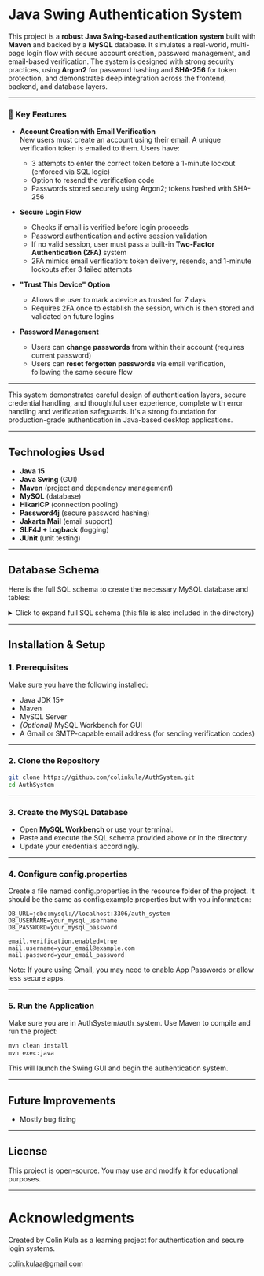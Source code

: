 # Java Swing Authentication System

This project is a **robust Java Swing-based authentication system** built with **Maven** and backed by a **MySQL** database. It simulates a real-world, multi-page login flow with secure account creation, password management, and email-based verification. The system is designed with strong security practices, using **Argon2** for password hashing and **SHA-256** for token protection, and demonstrates deep integration across the frontend, backend, and database layers.

---

### 🔐 Key Features

- **Account Creation with Email Verification**  
  New users must create an account using their email. A unique verification token is emailed to them. Users have:
  - 3 attempts to enter the correct token before a 1-minute lockout (enforced via SQL logic)
  - Option to resend the verification code
  - Passwords stored securely using Argon2; tokens hashed with SHA-256

- **Secure Login Flow**  
  - Checks if email is verified before login proceeds  
  - Password authentication and active session validation  
  - If no valid session, user must pass a built-in **Two-Factor Authentication (2FA)** system  
  - 2FA mimics email verification: token delivery, resends, and 1-minute lockouts after 3 failed attempts

- **"Trust This Device" Option**  
  - Allows the user to mark a device as trusted for 7 days  
  - Requires 2FA once to establish the session, which is then stored and validated on future logins

- **Password Management**  
  - Users can **change passwords** from within their account (requires current password)  
  - Users can **reset forgotten passwords** via email verification, following the same secure flow

---

This system demonstrates careful design of authentication layers, secure credential handling, and thoughtful user experience, complete with error handling and verification safeguards. It's a strong foundation for production-grade authentication in Java-based desktop applications.

---

## Technologies Used

- **Java 15**
- **Java Swing** (GUI)
- **Maven** (project and dependency management)
- **MySQL** (database)
- **HikariCP** (connection pooling)
- **Password4j** (secure password hashing)
- **Jakarta Mail** (email support)
- **SLF4J + Logback** (logging)
- **JUnit** (unit testing)

---

## Database Schema

Here is the full SQL schema to create the necessary MySQL database and tables:

<details>
<summary>Click to expand full SQL schema (this file is also included in the directory)</summary>

```sql
-- Create schema
CREATE DATABASE IF NOT EXISTS auth_system;
USE auth_system;

-- users table
CREATE TABLE users (
    user_id INT NOT NULL AUTO_INCREMENT PRIMARY KEY,
    email VARCHAR(255) NOT NULL UNIQUE,
    password_hash VARCHAR(255) NOT NULL,
    email_verified TINYINT(1) NOT NULL DEFAULT 0,
    created_at TIMESTAMP DEFAULT CURRENT_TIMESTAMP,
    deleted_at TIMESTAMP NULL
);

-- user_sessions table
CREATE TABLE user_sessions (
    session_id INT NOT NULL AUTO_INCREMENT PRIMARY KEY,
    user_id INT NOT NULL,
    session_token_hash CHAR(64) NOT NULL UNIQUE,
    created_at TIMESTAMP DEFAULT CURRENT_TIMESTAMP,
    last_active_at TIMESTAMP DEFAULT CURRENT_TIMESTAMP,
    expires_at TIMESTAMP NOT NULL,
    device_name VARCHAR(255),
    ip_address VARCHAR(45),
    user_agent TEXT,
    is_ephemeral TINYINT(1) NOT NULL DEFAULT 0,
    FOREIGN KEY (user_id) REFERENCES users(user_id)
        ON DELETE CASCADE
);

-- user_tokens table
CREATE TABLE user_tokens (
    verification_id INT NOT NULL AUTO_INCREMENT PRIMARY KEY,
    user_id INT NOT NULL,
    token_hash CHAR(64) NOT NULL UNIQUE,
    type ENUM('2FA', 'email', 'login', 'changePass', 'resetPass') NOT NULL DEFAULT '2FA',
    created_at TIMESTAMP DEFAULT CURRENT_TIMESTAMP,
    last_sent_at TIMESTAMP DEFAULT CURRENT_TIMESTAMP,
    expires_at TIMESTAMP NOT NULL,
    verified TINYINT(1) NOT NULL DEFAULT 0,
    FOREIGN KEY (user_id) REFERENCES users(user_id)
        ON DELETE CASCADE
);

-- login_attempts table
CREATE TABLE login_attempts (
    attempt_id INT NOT NULL AUTO_INCREMENT PRIMARY KEY,
    user_id INT,
    email_entered VARCHAR(255),
    success TINYINT(1) NOT NULL,
    attempt_time TIMESTAMP DEFAULT CURRENT_TIMESTAMP,
    ip_address VARCHAR(45),
    type ENUM('2FA', 'email', 'login', 'changePass', 'resetPass') NOT NULL,
    FOREIGN KEY (user_id) REFERENCES users(user_id)
        ON DELETE SET NULL,
    INDEX (email_entered)
);

-- lockouts table
CREATE TABLE lockouts (
    email VARCHAR(255) NOT NULL,
    type ENUM('login', '2FA', 'email', 'changePass', 'resetPass') NOT NULL,
    ip_address VARCHAR(45),
    lockout_until TIMESTAMP NOT NULL,
    PRIMARY KEY (email, type)
);
```
</details>

---

## Installation & Setup

### 1. Prerequisites

Make sure you have the following installed:

- Java JDK 15+
- Maven
- MySQL Server
- *(Optional)* MySQL Workbench for GUI
- A Gmail or SMTP-capable email address (for sending verification codes)

---

### 2. Clone the Repository

```bash
git clone https://github.com/colinkula/AuthSystem.git
cd AuthSystem
```

---

### 3. Create the MySQL Database

- Open **MySQL Workbench** or use your terminal.
- Paste and execute the SQL schema provided above or in the directory.
- Update your credentials accordingly.

---

### 4. Configure config.properties

Create a file named config.properties in the resource folder of the project. It should be the same as config.example.properties but with you information:

```config.properties
DB_URL=jdbc:mysql://localhost:3306/auth_system
DB_USERNAME=your_mysql_username
DB_PASSWORD=your_mysql_password

email.verification.enabled=true
mail.username=your_email@example.com
mail.password=your_email_password
```
Note: If youre using Gmail, you may need to enable App Passwords or allow less secure apps.

---

### 5. Run the Application

Make sure you are in AuthSystem/auth_system. Use Maven to compile and run the project:

```bash
mvn clean install
mvn exec:java
```
This will launch the Swing GUI and begin the authentication system.

---

## Future Improvements

- Mostly bug fixing

---

## License

This project is open-source. You may use and modify it for educational purposes.

---

# Acknowledgments

Created by Colin Kula as a learning project for authentication and secure login systems.

colin.kulaa@gmail.com